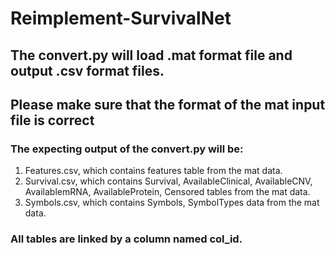 # Reimplement-SurvivalNet

## The convert.py will load .mat format file and output .csv format files.
## Please make sure that the format of the mat input file is correct

### The expecting output of the convert.py will be:
1. Features.csv, which contains features table from the mat data.
2. Survival.csv, which contains Survival, AvailableClinical, AvailableCNV, AvailablemRNA, AvailableProtein, Censored tables from the mat data.
3. Symbols.csv, which contains Symbols, SymbolTypes data from the mat data.

### All tables are linked by a column named col_id.

